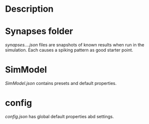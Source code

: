 # Description

# Synapses folder
*synapses....json* files are snapshots of known results when run in the simulation. Each causes a spiking pattern as good starter point.

# SimModel
*SimModel.json* contains presets and default properties.

# config
*config.json* has global default properties abd settings.